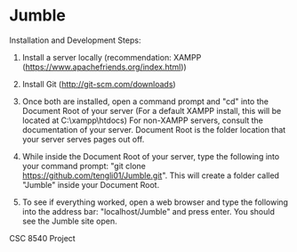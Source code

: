 Jumble
======

Installation and Development Steps:

1) Install a server locally (recommendation: XAMPP (https://www.apachefriends.org/index.html))

2) Install Git (http://git-scm.com/downloads)

3) Once both are installed, open a command prompt and "cd" into the Document Root of your server (For a default XAMPP install, this will be located at C:\xampp\htdocs)
	For non-XAMPP servers, consult the documentation of your server. Document Root is the folder location that your server serves pages out off.

4) While inside the Document Root of your server, type the following into your command prompt: "git clone https://github.com/tengli01/Jumble.git". This will create a folder called "Jumble" inside your Document Root.

5) To see if everything worked, open a web browser and type the following into the address bar: "localhost/Jumble" and press enter. You should see the Jumble site open.

CSC 8540 Project
